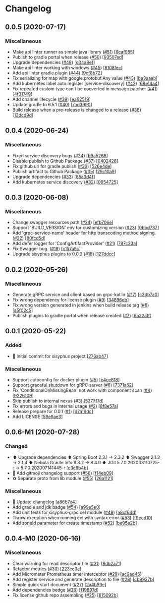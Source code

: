 # Changelog

<a name="0.0.5"></a>
## 0.0.5 (2020-07-17)

### Miscellaneous

-  Make api linter runner as simple java library ([#51](https://github.com/ButterCam/sisyphus/issues/51)) [[6caf955](https://github.com/ButterCam/sisyphus/commit/6caf955c015800d7a54fc75bd1a6f50018789c72)]
-  Publish to gradle portal when release ([#50](https://github.com/ButterCam/sisyphus/issues/50)) [[93507ed](https://github.com/ButterCam/sisyphus/commit/93507edce4fa705d55e47e6aa7f324bdd098173f)]
-  Upgrade dependencies ([#48](https://github.com/ButterCam/sisyphus/issues/48)) [[c04a8e1](https://github.com/ButterCam/sisyphus/commit/c04a8e148cb13307d54594a49fd52c7cd6709498)]
-  Make api linter working with windows ([#45](https://github.com/ButterCam/sisyphus/issues/45)) [[8108fec](https://github.com/ButterCam/sisyphus/commit/8108fecee921691f8a80a98e3c7fc4242c4b7e14)]
-  Add api linter gradle plugin ([#44](https://github.com/ButterCam/sisyphus/issues/44)) [[9cf8b72](https://github.com/ButterCam/sisyphus/commit/9cf8b72a18d696768e9e8360f22223ce379c7e94)]
-  Fix serializing for map with google.protobuf.Any value ([#43](https://github.com/ButterCam/sisyphus/issues/43)) [[ba3aaab](https://github.com/ButterCam/sisyphus/commit/ba3aaab0166ddca2fcdbe30145f281cb459c353f)]
-  Add kubernetes label auto register [service-discovery] ([#42](https://github.com/ButterCam/sisyphus/issues/42)) [[68e14a4](https://github.com/ButterCam/sisyphus/commit/68e14a4f031ac597e9626be066e2dbf8b15372c1)]
-  Fix repeated custom type can&#x27;t be converted in message patcher ([#41](https://github.com/ButterCam/sisyphus/issues/41)) [[4f31749](https://github.com/ButterCam/sisyphus/commit/4f3174920b205dda2c8625fa55dc3016b46c24a4)]
-  Add channel lifecycle ([#39](https://github.com/ButterCam/sisyphus/issues/39)) [[ea62519](https://github.com/ButterCam/sisyphus/commit/ea62519f039ba1bc88d52f1da0a7945844273c55)]
-  Update gradle to 6.5.1 ([#40](https://github.com/ButterCam/sisyphus/issues/40)) [[7ad3990](https://github.com/ButterCam/sisyphus/commit/7ad399033bc1df02674763f29edde0f530c9ca49)]
-  Build release when a pre-release is changed to a release ([#38](https://github.com/ButterCam/sisyphus/issues/38)) [[13dcd9d](https://github.com/ButterCam/sisyphus/commit/13dcd9de1c0383f80d6e7c1522ce85928508cfdd)]


<a name="0.0.4"></a>
## 0.0.4 (2020-06-24)

### Miscellaneous

-  Fixed service discovery bugs ([#34](https://github.com/ButterCam/sisyphus/issues/34)) [[b9a5268](https://github.com/ButterCam/sisyphus/commit/b9a52683a869671ea320bc8aadd16556f929bf44)]
-  Disable publish to Github Package ([#37](https://github.com/ButterCam/sisyphus/issues/37)) [[0402428](https://github.com/ButterCam/sisyphus/commit/04024282348e6ba4096220054e09e5a4fd047994)]
-  Fix github url for gradle publish ([#36](https://github.com/ButterCam/sisyphus/issues/36)) [[526e4de](https://github.com/ButterCam/sisyphus/commit/526e4deadb3d6aee2b9ebf3fed9f4cc4348f0584)]
-  Publish artifact to Github Package ([#35](https://github.com/ButterCam/sisyphus/issues/35)) [[29c10a9](https://github.com/ButterCam/sisyphus/commit/29c10a9d4b18759f013e21335e77200468a51d96)]
-  Upgrade dependencies ([#33](https://github.com/ButterCam/sisyphus/issues/33)) [[65a3d4f](https://github.com/ButterCam/sisyphus/commit/65a3d4fdcb90e95dcad3746540238011c52b9cac)]
-  Add kubernetes service discovery ([#32](https://github.com/ButterCam/sisyphus/issues/32)) [[0954725](https://github.com/ButterCam/sisyphus/commit/0954725576088e3ebdf5a2c8aa9aa21e5c75ead3)]


<a name="0.0.3"></a>
## 0.0.3 (2020-06-08)

### Miscellaneous

-  Change swagger resources path ([#24](https://github.com/ButterCam/sisyphus/issues/24)) [[efb706e](https://github.com/ButterCam/sisyphus/commit/efb706ef4a65a7863c44997bbc325c03f22f7323)]
-  Support &#x27;BUILD_VERSION&#x27; env for customizing version ([#23](https://github.com/ButterCam/sisyphus/issues/23)) [[0bbd737](https://github.com/ButterCam/sisyphus/commit/0bbd7371209ed515b1590fa5c7ccf3947dcb61ef)]
-  Add &#x27;grpc-service-name&#x27; header for http transcoding method signing. ([#22](https://github.com/ButterCam/sisyphus/issues/22)) [[80fcd5d](https://github.com/ButterCam/sisyphus/commit/80fcd5d441b717375fa47a370b12ac65b82c82c7)]
-  Add defer logger for &#x27;ConfigArtifactProvider&#x27; ([#21](https://github.com/ButterCam/sisyphus/issues/21)) [[787c33a](https://github.com/ButterCam/sisyphus/commit/787c33afcbdfa76fe22cbd570a64e40cdb544b58)]
-  Fix Swagger bug. ([#19](https://github.com/ButterCam/sisyphus/issues/19)) [[c157a5c](https://github.com/ButterCam/sisyphus/commit/c157a5c2bce23a638a22ac89182fc7abaaaf7526)]
-  Upgrade sisyphus plugins to 0.0.2 ([#18](https://github.com/ButterCam/sisyphus/issues/18)) [[127ddcc](https://github.com/ButterCam/sisyphus/commit/127ddcc7f28b6c41636f96e8840655b196ee417a)]


<a name="0.0.2"></a>
## 0.0.2 (2020-05-26)

### Miscellaneous

-  Generate gRPC service and client based on grpc-kotlin ([#17](https://github.com/ButterCam/sisyphus/issues/17)) [[c3db7a0](https://github.com/ButterCam/sisyphus/commit/c3db7a0b6684852f7c75271473ba860ea7588955)]
-  Fix wrong dependency for license plugin ([#9](https://github.com/ButterCam/sisyphus/issues/9)) [[34896db](https://github.com/ButterCam/sisyphus/commit/34896db7c8f89dd5809dbc88ac9ab57e3f16c94a)]
-  Fix wrong version generated in jenkins when build release tag ([#8](https://github.com/ButterCam/sisyphus/issues/8)) [[a5f02c5](https://github.com/ButterCam/sisyphus/commit/a5f02c5cbab731e5edbda181290926c1a243ea56)]
-  Publish plugins to gradle portal when release created ([#7](https://github.com/ButterCam/sisyphus/issues/7)) [[6a22aff](https://github.com/ButterCam/sisyphus/commit/6a22aff72a496f21ae0b25e01e0bd2c322099bcc)]


<a name="0.0.1"></a>
## 0.0.1 (2020-05-22)

### Added

- 🎉 Initial commit for sisyphus project [[276ab47](https://github.com/ButterCam/sisyphus/commit/276ab47a0924e29ae4e59fe0f9230a0c99a99203)]

### Miscellaneous

-  Support autoconfig for docker plugin ([#5](https://github.com/ButterCam/sisyphus/issues/5)) [[e4ce818](https://github.com/ButterCam/sisyphus/commit/e4ce8180386b79aea3e4a42fed309f75528f9382)]
-  Support graceful shutdown for gRPC server ([#6](https://github.com/ButterCam/sisyphus/issues/6)) [[7371a52](https://github.com/ButterCam/sisyphus/commit/7371a5211289f437bdcc0fe61a6730678b09a1f5)]
-  Fix &#x27;ConditionalOnMissingBean&#x27; not work with component scan ([#4](https://github.com/ButterCam/sisyphus/issues/4)) [[9226109](https://github.com/ButterCam/sisyphus/commit/922610969b67fa96d17214fa4c41b3e02ef8e966)]
-  Skip publish to internal nexus ([#3](https://github.com/ButterCam/sisyphus/issues/3)) [[5377f7d](https://github.com/ButterCam/sisyphus/commit/5377f7d173825a5c42d27db22037aa44d1fec2fd)]
-  Fix errors and bugs in internal usage ([#2](https://github.com/ButterCam/sisyphus/issues/2)) [[8f8e57a](https://github.com/ButterCam/sisyphus/commit/8f8e57a8fc45cca6f4c7ad55c99583ff26752a0e)]
-  Release prepare for 0.0.1 ([#1](https://github.com/ButterCam/sisyphus/issues/1)) [[d7a19dc](https://github.com/ButterCam/sisyphus/commit/d7a19dcb0883eccb9c1a9ed8a9c34a88e29c1881)]
-  Add LICENSE [[59e9ae3](https://github.com/ButterCam/sisyphus/commit/59e9ae38ac8cece9fac5cf054eb3dcc5cd7436fe)]


<a name="0.0.6-M1"></a>
## 0.0.6-M1 (2020-07-28)

### Changed

- ⬆️ Upgrade dependencies ⬆️ Spring Boot 2.3.1 -&gt; 2.3.2 ⬆️ Swagger 2.1.3 -&gt; 2.1.4 ⬆️ Nebula Gradle Info 8.3.2 -&gt; 8.4.0 ⬆️ JGit 5.7.0.202003110725-r -&gt; 5.7.0.202007141445-r [[c3c8b4b](https://github.com/ButterCam/sisyphus/commit/c3c8b4b0c2780c5daa320363ce7be03fbc4a156a)]
- 🔧 Add gitmoji changelog support ([#56](https://github.com/ButterCam/sisyphus/issues/56)) [[f14eb09](https://github.com/ButterCam/sisyphus/commit/f14eb09a041acdab830b0baf9aa972ca0f0e4821)]
- ♻️ Separate proto from lib module ([#55](https://github.com/ButterCam/sisyphus/issues/55)) [[26a1121](https://github.com/ButterCam/sisyphus/commit/26a1121e4265d31982970820e76715e29547b934)]

### Miscellaneous

- 📝 Update changelog [[a86b7e4](https://github.com/ButterCam/sisyphus/commit/a86b7e49b091843bf07c2d872f1c8e5b41a60c1f)]
-  Add gradle and jdk badge ([#54](https://github.com/ButterCam/sisyphus/issues/54)) [[a99e5e0](https://github.com/ButterCam/sisyphus/commit/a99e5e03c6d8be25801e09c0fb2a987fefd089bf)]
-  Add unit tests for sisyphus-grpc cel module ([#49](https://github.com/ButterCam/sisyphus/issues/49)) [[a8cf64d](https://github.com/ButterCam/sisyphus/commit/a8cf64dcd410f26186c99630e83da948527f99a9)]
-  Throw exception when running cel with syntax error ([#53](https://github.com/ButterCam/sisyphus/issues/53)) [[f9ecd10](https://github.com/ButterCam/sisyphus/commit/f9ecd10049698f600e2f30704d0df2c4736bf86b)]
-  Add zoneId parameter for create timestamp ([#52](https://github.com/ButterCam/sisyphus/issues/52)) [[be95e2b](https://github.com/ButterCam/sisyphus/commit/be95e2bb4897252c3f6adebe65daa3cc7af78178)]


<a name="0.0.4-M0"></a>
## 0.0.4-M0 (2020-06-16)

### Miscellaneous

-  Clear warning for read descriptor file ([#31](https://github.com/ButterCam/sisyphus/issues/31)) [[8db2a71](https://github.com/ButterCam/sisyphus/commit/8db2a7131f40a5945eab08a55946806872aa8a12)]
-  Refactor metrics ([#30](https://github.com/ButterCam/sisyphus/issues/30)) [[223cc0c](https://github.com/ButterCam/sisyphus/commit/223cc0c3e5ac3c2c9f98a3204e2672263e4b8b07)]
-  Add Micrometer Prometheus timer interceptor ([#29](https://github.com/ButterCam/sisyphus/issues/29)) [[ac9ad45](https://github.com/ButterCam/sisyphus/commit/ac9ad455c4dc9e144a9aaedab9ce93297d9ecd9b)]
-  Add register service and generate description to file ([#28](https://github.com/ButterCam/sisyphus/issues/28)) [[cb9937b](https://github.com/ButterCam/sisyphus/commit/cb9937b357a14233d0d3eb8395de6626ad207cf2)]
-  Simple quick start document ([#27](https://github.com/ButterCam/sisyphus/issues/27)) [[2a4b99e](https://github.com/ButterCam/sisyphus/commit/2a4b99eee076d9e4440654819d15eaddc1a79374)]
-  Add dependencies bedge ([#26](https://github.com/ButterCam/sisyphus/issues/26)) [[f19897d](https://github.com/ButterCam/sisyphus/commit/f19897ddb81e2d967bfe08cc5f1c865365edb8ea)]
-  Fix license github repo assembling ([#25](https://github.com/ButterCam/sisyphus/issues/25)) [[815092b](https://github.com/ButterCam/sisyphus/commit/815092b940b6bc98824bca761760d84e52bcf1ba)]


